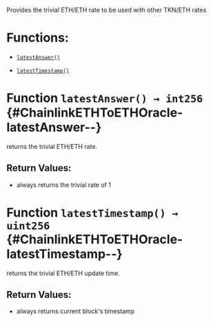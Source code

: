 Provides the trivial ETH/ETH rate to be used with other TKN/ETH rates

# Functions:

- [`latestAnswer()`](#ChainlinkETHToETHOracle-latestAnswer--)

- [`latestTimestamp()`](#ChainlinkETHToETHOracle-latestTimestamp--)

# Function `latestAnswer() → int256` {#ChainlinkETHToETHOracle-latestAnswer--}

returns the trivial ETH/ETH rate.

## Return Values:

- always returns the trivial rate of 1

# Function `latestTimestamp() → uint256` {#ChainlinkETHToETHOracle-latestTimestamp--}

returns the trivial ETH/ETH update time.

## Return Values:

- always returns current block's timestamp
